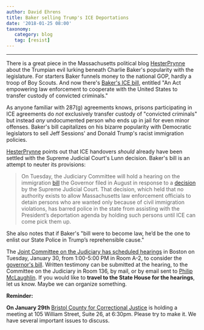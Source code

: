 ```yaml
---
author: David Ehrens
title: Baker selling Trump's ICE Deportations
date: '2018-01-25 08:00'
taxonomy:
   category: blog
   tag: [resist]
---
```

---

There is a great piece in the Massachusetts political blog [HesterPrynne](https://hesterprynne.net/2018/01/25/on-tuesday-charlie-baker-wont-be-able-to-target-trump-without-saying-his-name/) about the Trumpian evil lurking beneath Charlie Baker's popularity with the legislature. For starters Baker funnels money to the national GOP, hardly a troop of Boy Scouts. And now there's [Baker's ICE bill](https://malegislature.gov/Bills/190/H3870), entitled "An Act empowering law enforcement to cooperate with the United States to transfer custody of convicted criminals."

As anyone familiar with 287(g) agreements knows, prisons participating in ICE agreements do *not* exclusively transfer custody of "convicted criminals" but instead *any* undocumented person who ends up in jail for even minor offenses. Baker's bill capitalizes on his bizarre popularity with Democratic legislators to sell Jeff Sessions' and Donald Trump's racist immigration policies.

[HesterPrynne](https://en.wikipedia.org/wiki/Hester_Prynne) points out that ICE handovers *should* already have been settled with the Supreme Judicial Court's Lunn decision. Baker's bill is an attempt to neuter its provisions:

> On Tuesday, the Judiciary Committee will hold a hearing on the immigration [bill](https://malegislature.gov/Bills/190/H3870) the Governor filed in August in response to a [decision](http://masscases.com/cases/sjc/477/477mass517.html) by the Supreme Judicial Court. That decision, which held that no authority exists to allow Massachusetts law enforcement officials to detain persons who are wanted only because of civil immigration violations, has barred police in the state from assisting with the President’s deportation agenda by holding such persons until ICE can come pick them up.

She also notes that if Baker's "bill were to become law, he’d be the one to enlist our State Police in Trump’s reprehensible cause."

The [Joint Committee on the Judiciary has scheduled hearings](https://malegislature.gov/Events/Hearings/Detail/2874) in Boston on Tuesday, January 30, from 1:00-5:00 PM in Room A-2, to consider the [governor's bill](https://malegislature.gov/Bills/190/H3870). Written testimony can be submitted at the hearing, to the Committee on the Judiciary in Room 136, by mail, or by email sent to [Philip McLaughlin](mailto:Philip.McLaughlin@mahouse.gov). If you would like to **travel to the State House for the hearings**, let us know. Maybe we can organize something.

**Reminder:**

**On January 29th** [Bristol County for Correctional Justice](https://bccjustice.org/) is holding a meeting at 105 William Street, Suite 26, at 6:30pm. Please try to make it. We have several important issues to discuss.


